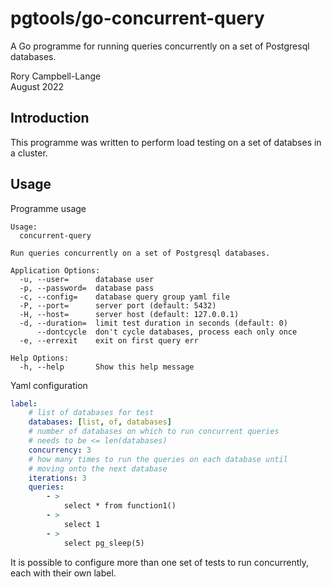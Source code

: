 # pgtools/go-concurrent-query

A Go programme for running queries concurrently on a set of Postgresql
databases.

Rory Campbell-Lange  
August 2022

## Introduction

This programme was written to perform load testing on a set of databses
in a cluster.

## Usage

Programme usage

    Usage:
      concurrent-query 

    Run queries concurrently on a set of Postgresql databases.

    Application Options:
      -u, --user=      database user
      -p, --password=  database pass
      -c, --config=    database query group yaml file
      -P, --port=      server port (default: 5432)
      -H, --host=      server host (default: 127.0.0.1)
      -d, --duration=  limit test duration in seconds (default: 0)
          --dontcycle  don't cycle databases, process each only once
      -e, --errexit    exit on first query err

    Help Options:
      -h, --help       Show this help message

Yaml configuration

```yaml
label:
	# list of databases for test
	databases: [list, of, databases]
	# number of databases on which to run concurrent queries
	# needs to be <= len(databases)
	concurrency: 3
	# how many times to run the queries on each database until
	# moving onto the next database
	iterations: 3
	queries:
		- >
			select * from function1()
		- >
			select 1
		- >
			select pg_sleep(5)
```

It is possible to configure more than one set of tests to run
concurrently, each with their own label.
